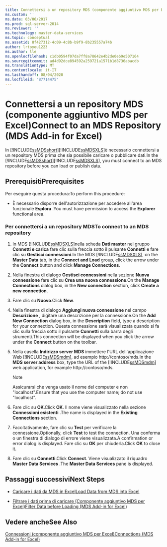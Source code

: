 ```yaml
---
title: Connettersi a un repository MDS (componente aggiuntivo MDS per Excel) | Microsoft Docs
ms.custom: ''
ms.date: 03/06/2017
ms.prod: sql-server-2014
ms.reviewer: ''
ms.technology: master-data-services
ms.topic: conceptual
ms.assetid: 8f427312-4c09-4c8b-b9f9-8b235557a74b
author: lrtoyou1223
ms.author: lle
ms.openlocfilehash: c1db0594f07da7ff8a78642e4b2de0eb9e507164
ms.sourcegitcommit: ad4d92dce894592a259721a1571b1d8736abacdb
ms.translationtype: MT
ms.contentlocale: it-IT
ms.lasthandoff: 08/04/2020
ms.locfileid: "87714475"
---
```

# <a name="connect-to-an-mds-repository-mds-add-in-for-excel"></a><span data-ttu-id="4228f-102">Connettersi a un repository MDS (componente aggiuntivo MDS per Excel)</span><span class="sxs-lookup"><span data-stu-id="4228f-102">Connect to an MDS Repository (MDS Add-in for Excel)</span></span>
  <span data-ttu-id="4228f-103">In [!INCLUDE[ssMDSshort](../../includes/ssmdsshort-md.md)][!INCLUDE[ssMDSXLS](../../includes/ssmdsxls-md.md)]è necessario connettersi a un repository MDS prima che sia possibile caricare o pubblicare dati.</span><span class="sxs-lookup"><span data-stu-id="4228f-103">In the [!INCLUDE[ssMDSshort](../../includes/ssmdsshort-md.md)][!INCLUDE[ssMDSXLS](../../includes/ssmdsxls-md.md)], you must connect to an MDS repository before you can load or publish data.</span></span>  
  
## <a name="prerequisites"></a><span data-ttu-id="4228f-104">Prerequisiti</span><span class="sxs-lookup"><span data-stu-id="4228f-104">Prerequisites</span></span>  
 <span data-ttu-id="4228f-105">Per eseguire questa procedura:</span><span class="sxs-lookup"><span data-stu-id="4228f-105">To perform this procedure:</span></span>  
  
-   <span data-ttu-id="4228f-106">È necessario disporre dell'autorizzazione per accedere all'area funzionale **Esplora** .</span><span class="sxs-lookup"><span data-stu-id="4228f-106">You must have permission to access the **Explorer** functional area.</span></span>  
  
### <a name="to-connect-to-an-mds-repository"></a><span data-ttu-id="4228f-107">Per connettersi a un repository MDS</span><span class="sxs-lookup"><span data-stu-id="4228f-107">To connect to an MDS repository</span></span>  
  
1.  <span data-ttu-id="4228f-108">In MDS [!INCLUDE[ssMDSXLS](../../includes/ssmdsxls-md.md)]nella scheda **Dati master** nel gruppo **Connetti e carica** fare clic sulla freccia sotto il pulsante **Connetti** e fare clic su **Gestisci connessioni**.</span><span class="sxs-lookup"><span data-stu-id="4228f-108">In the MDS [!INCLUDE[ssMDSXLS](../../includes/ssmdsxls-md.md)], on the **Master Data** tab, in the **Connect and Load** group, click the arrow under the **Connect** button and click **Manage Connections**.</span></span>  
  
2.  <span data-ttu-id="4228f-109">Nella finestra di dialogo **Gestisci connessioni** nella sezione **Nuova connessione** fare clic su **Crea una nuova connessione**.</span><span class="sxs-lookup"><span data-stu-id="4228f-109">On the **Manage Connections** dialog box, in the **New connection** section, click **Create a new connection**.</span></span>  
  
3.  <span data-ttu-id="4228f-110">Fare clic su **Nuovo**.</span><span class="sxs-lookup"><span data-stu-id="4228f-110">Click **New**.</span></span>  
  
4.  <span data-ttu-id="4228f-111">Nella finestra di dialogo **Aggiungi nuova connessione** nel campo **Descrizione** , digitare una descrizione per la connessione.</span><span class="sxs-lookup"><span data-stu-id="4228f-111">On the **Add New Connection** dialog box, in the **Description** field, type a description for your connection.</span></span> <span data-ttu-id="4228f-112">Questa connessione sarà visualizzata quando si fa clic sulla freccia sotto il pulsante **Connetti** sulla barra degli strumenti.</span><span class="sxs-lookup"><span data-stu-id="4228f-112">This connection will be displayed when you click the arrow under the **Connect** button on the toolbar.</span></span>  
  
5.  <span data-ttu-id="4228f-113">Nella casella **Indirizzo server MDS** immettere l'URL dell'applicazione Web [!INCLUDE[ssMDSmdm](../../includes/ssmdsmdm-md.md)], ad esempio http://contoso/mds.</span><span class="sxs-lookup"><span data-stu-id="4228f-113">In the **MDS server address** box, type the URL of the [!INCLUDE[ssMDSmdm](../../includes/ssmdsmdm-md.md)] web application, for example http://contoso/mds.</span></span>  
  
    > [!NOTE]  
    >  <span data-ttu-id="4228f-114">Assicurarsi che venga usato il nome del computer e non "localhost".</span><span class="sxs-lookup"><span data-stu-id="4228f-114">Ensure that you use the computer name; do not use "localhost".</span></span>  
  
6.  <span data-ttu-id="4228f-115">Fare clic su **OK**.</span><span class="sxs-lookup"><span data-stu-id="4228f-115">Click **OK**.</span></span> <span data-ttu-id="4228f-116">Il nome viene visualizzato nella sezione **Connessioni esistenti** .</span><span class="sxs-lookup"><span data-stu-id="4228f-116">The name is displayed in the **Existing Connections** section.</span></span>  
  
7.  <span data-ttu-id="4228f-117">Facoltativamente, fare clic su **Test** per verificare la connessione.</span><span class="sxs-lookup"><span data-stu-id="4228f-117">Optionally, click **Test** to test the connection.</span></span> <span data-ttu-id="4228f-118">Una conferma o un finestra di dialogo di errore viene visualizzata.</span><span class="sxs-lookup"><span data-stu-id="4228f-118">A confirmation or error dialog is displayed.</span></span> <span data-ttu-id="4228f-119">Fare clic su **OK** per chiuderla.</span><span class="sxs-lookup"><span data-stu-id="4228f-119">Click **OK** to close it.</span></span>  
  
8.  <span data-ttu-id="4228f-120">Fare clic su **Connetti**.</span><span class="sxs-lookup"><span data-stu-id="4228f-120">Click **Connect**.</span></span> <span data-ttu-id="4228f-121">Viene visualizzato il riquadro **Master Data Services** .</span><span class="sxs-lookup"><span data-stu-id="4228f-121">The **Master Data Services** pane is displayed.</span></span>  
  
## <a name="next-steps"></a><span data-ttu-id="4228f-122">Passaggi successivi</span><span class="sxs-lookup"><span data-stu-id="4228f-122">Next Steps</span></span>  
  
-   [<span data-ttu-id="4228f-123">Caricare i dati da MDS in Excel</span><span class="sxs-lookup"><span data-stu-id="4228f-123">Load Data from MDS into Excel</span></span>](export-data-to-excel-from-master-data-services.md)  
  
-   [<span data-ttu-id="4228f-124">Filtrare i dati prima di caricare &#40;Componente aggiuntivo MDS per Excel&#41;</span><span class="sxs-lookup"><span data-stu-id="4228f-124">Filter Data before Loading &#40;MDS Add-in for Excel&#41;</span></span>](filter-data-before-exporting-mds-add-in-for-excel.md)  
  
## <a name="see-also"></a><span data-ttu-id="4228f-125">Vedere anche</span><span class="sxs-lookup"><span data-stu-id="4228f-125">See Also</span></span>  
 [<span data-ttu-id="4228f-126">Connessioni &#40;componente aggiuntivo MDS per Excel&#41;</span><span class="sxs-lookup"><span data-stu-id="4228f-126">Connections &#40;MDS Add-in for Excel&#41;</span></span>](connections-mds-add-in-for-excel.md)  
  
  
